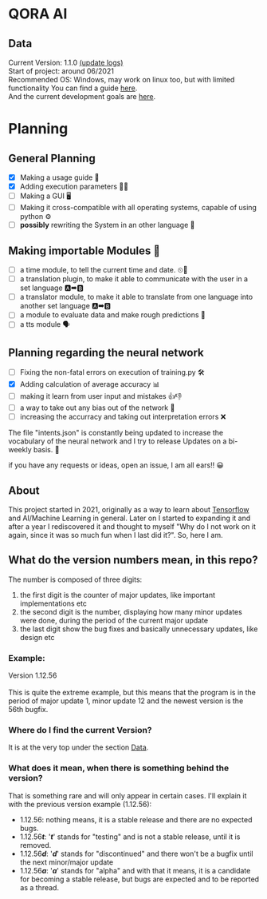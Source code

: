 # QORA AI

<div id = "div_data">
    <h2>Data</h2>
    <p>
        Current Version: 1.1.0 <a href = "./.github/updates.md">(update logs)</a><br>
        Start of project: around 06/2021<br>
        Recommended OS: Windows, may work on linux too, but with limited functionality
        You can find a guide <a href = "./.github/guide.md">here</a>.<br>
        And the current development goals are <a href = "./.github/goals.md">here</a>.<br>
    </p>
</div>
 
# Planning
## General Planning
- [x] Making a usage guide 📖
- [x] Adding execution parameters 🧰🔧
- [ ] Making a GUI 🖥
- [ ] Making it cross-compatible with all operating systems, capable of using python ⚙
- [ ] <strong>possibly</strong> rewriting the System in an other language 🧰

## Making importable Modules 🧩
- [ ] a time module, to tell the current time and date. ⏲📅
- [ ] a translation plugin, to make it able to communicate with the user in a set language 🅰➡🅱
- [ ] a translator module, to make it able to translate from one language into another set language 🅰➡🅱
- [ ] a module to evaluate data and make rough predictions 💭
- [ ] a tts module 🗣

## Planning regarding the neural network 
- [ ] Fixing the non-fatal errors on execution of training.py 🛠
- [x] Adding calculation of average accuracy 📊
- [ ] making it learn from user input and mistakes 👍👎
- [ ] a way to take out any bias out of the network 🧠
- [ ] increasing the accurracy and taking out interpretation errors ❌

The file "intents.json" is constantly being updated to increase the vocabulary of the neural network and I try to release Updates on a bi-weekly basis. 🔄

if you have any requests or ideas, open an issue, I am all ears!! 😀

## About
This project started in 2021, originally as a way to learn about <a href = "https://www.tensorflow.org/">Tensorflow</a> and AI/Machine Learning in general. Later on I started to expanding it and after a year I rediscovered it and thought to myself "Why do I not work on it again, since it was so much fun when I last did it?". So, here I am.

## What do the version numbers mean, in this repo?
<p>
    The number is composed of three digits:
    <ol>
        <li> the first digit is the counter of major updates, like important implementations etc
        <li> the second digit is the number, displaying how many minor updates were done, during the period of the current major update</li>
        <li> the last digit show the bug fixes and basically unnecessary updates, like design etc</li>
    </ol>
    <h3> Example:</h3>
    <p>
        Version 1.12.56<br><br>
        This is quite the extreme example, but this means that the program is in the period of major update 1, minor update 12 and the newest version is the 56th bugfix.
    </p>
    <h3>Where do I find the current Version?</h3>
    <p> It is at the very top under the section <a href = "#div_data">Data</a>.
    <h3>What does it mean, when there is something behind the version?</h3>
    <p>
        That is something rare and will only appear in certain cases. I'll explain it with the previous version example (1.12.56):
        <ul>
            <li>1.12.56: nothing means, it is a stable release and there are no expected bugs.</li>
            <li>1.12.56<strong><em>t</em></strong>: '<strong><em>t</em></strong>' stands for "testing" and is not a stable release, until it is removed.</li>
            <li>1.12.56<strong><em>d</em></strong>: '<strong><em>d</em></strong>' stands for "discontinued" and there won't be a bugfix until the next minor/major update</li>
            <li>1.12.56<strong><em>a</em></strong>: '<strong><em>a</em></strong>' stands for "alpha" and with that it means, it is a candidate for becoming a stable release, but bugs are expected and to be reported as a thread.
        </ul>
    </p>
</p>
